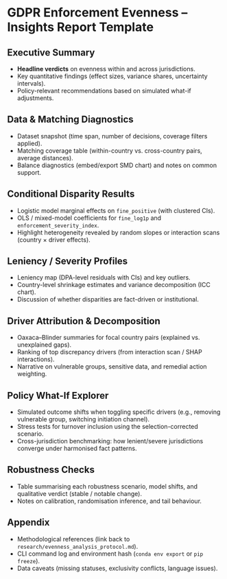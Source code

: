 # GDPR Enforcement Evenness – Insights Report Template

## Executive Summary
- **Headline verdicts** on evenness within and across jurisdictions.
- Key quantitative findings (effect sizes, variance shares, uncertainty intervals).
- Policy-relevant recommendations based on simulated what-if adjustments.

## Data & Matching Diagnostics
- Dataset snapshot (time span, number of decisions, coverage filters applied).
- Matching coverage table (within-country vs. cross-country pairs, average distances).
- Balance diagnostics (embed/export SMD chart) and notes on common support.

## Conditional Disparity Results
- Logistic model marginal effects on `fine_positive` (with clustered CIs).
- OLS / mixed-model coefficients for `fine_log1p` and `enforcement_severity_index`.
- Highlight heterogeneity revealed by random slopes or interaction scans (country × driver effects).

## Leniency / Severity Profiles
- Leniency map (DPA-level residuals with CIs) and key outliers.
- Country-level shrinkage estimates and variance decomposition (ICC chart).
- Discussion of whether disparities are fact-driven or institutional.

## Driver Attribution & Decomposition
- Oaxaca–Blinder summaries for focal country pairs (explained vs. unexplained gaps).
- Ranking of top discrepancy drivers (from interaction scan / SHAP interactions).
- Narrative on vulnerable groups, sensitive data, and remedial action weighting.

## Policy What-If Explorer
- Simulated outcome shifts when toggling specific drivers (e.g., removing vulnerable group, switching initiation channel).
- Stress tests for turnover inclusion using the selection-corrected scenario.
- Cross-jurisdiction benchmarking: how lenient/severe jurisdictions converge under harmonised fact patterns.

## Robustness Checks
- Table summarising each robustness scenario, model shifts, and qualitative verdict (stable / notable change).
- Notes on calibration, randomisation inference, and tail behaviour.

## Appendix
- Methodological references (link back to `research/evenness_analysis_protocol.md`).
- CLI command log and environment hash (`conda env export` or `pip freeze`).
- Data caveats (missing statuses, exclusivity conflicts, language issues).
